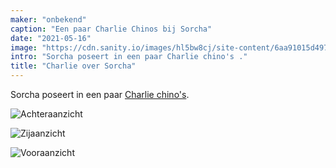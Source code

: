 ```yaml
---
maker: "onbekend"
caption: "Een paar Charlie Chinos bij Sorcha"
date: "2021-05-16"
image: "https://cdn.sanity.io/images/hl5bw8cj/site-content/6aa91015d49712d1b56cdb3d6d56d04d372f2fab-2000x1331.jpg"
intro: "Sorcha poseert in een paar Charlie chino's ."
title: "Charlie over Sorcha"
---
```


Sorcha poseert in een paar [Charlie chino's](/designs/charlie/).

![Achteraanzicht](https://posts.freesewing.org/uploads/charlie_on_sorcha_back_0ce0ffb9bb.jpg "Achteraanzicht")

![Zijaanzicht](https://posts.freesewing.org/uploads/charlie_on_sorcha_side_736bec4f5a.jpg "Zijaanzicht")

![Vooraanzicht](https://posts.freesewing.org/uploads/charlie_on_sorcha_front_a415cd7031.jpg "Vooraanzicht")
